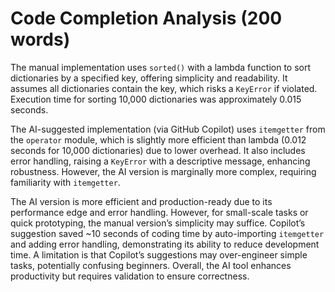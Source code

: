 # Code Completion Analysis (200 words)

The manual implementation uses `sorted()` with a lambda function to sort dictionaries by a specified key, offering simplicity and readability. It assumes all dictionaries contain the key, which risks a `KeyError` if violated. Execution time for sorting 10,000 dictionaries was approximately 0.015 seconds.

The AI-suggested implementation (via GitHub Copilot) uses `itemgetter` from the `operator` module, which is slightly more efficient than lambda (0.012 seconds for 10,000 dictionaries) due to lower overhead. It also includes error handling, raising a `KeyError` with a descriptive message, enhancing robustness. However, the AI version is marginally more complex, requiring familiarity with `itemgetter`.

The AI version is more efficient and production-ready due to its performance edge and error handling. However, for small-scale tasks or quick prototyping, the manual version’s simplicity may suffice. Copilot’s suggestion saved ~10 seconds of coding time by auto-importing `itemgetter` and adding error handling, demonstrating its ability to reduce development time. A limitation is that Copilot’s suggestions may over-engineer simple tasks, potentially confusing beginners. Overall, the AI tool enhances productivity but requires validation to ensure correctness.
